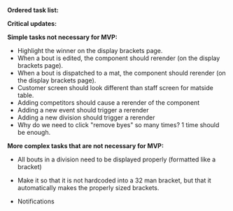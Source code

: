 **Ordered task list:**

**Critical updates:**

**Simple tasks not necessary for MVP:**

- Highlight the winner on the display brackets page.
- When a bout is edited, the component should rerender (on the display brackets page).
- When a bout is dispatched to a mat, the component should rerender (on the display brackets page).
- Customer screen should look different than staff screen for matside table.
- Adding competitors should cause a rerender of the component
- Adding a new event should trigger a rerender
- Adding a new division should trigger a rerender
- Why do we need to click "remove byes" so many times? 1 time should be enough.

**More complex tasks that are not necessary for MVP:**

- All bouts in a division need to be displayed properly (formatted like a bracket)
- Make it so that it is not hardcoded into a 32 man bracket, but that it automatically makes the properly sized brackets.

- Notifications
